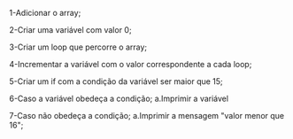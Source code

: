1-Adicionar o array;

2-Criar uma variável com valor 0;

3-Criar um loop que percorre o array;

4-Incrementar a variável com o valor correspondente a cada loop;

5-Criar um if com a condição da variável ser maior que 15;

6-Caso a variável obedeça a condição;
  a.Imprimir a variável

7-Caso não obedeça a condição;
  a.Imprimir a mensagem "valor menor que 16";
